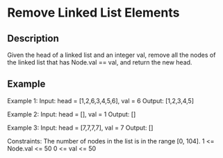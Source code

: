 # Remove Linked List Elements
## Description

Given the head of a linked list and an integer val, remove all the nodes of the linked list that has Node.val == val, and return the new head.

## Example
Example 1:
Input: head = [1,2,6,3,4,5,6], val = 6
Output: [1,2,3,4,5]

Example 2:
Input: head = [], val = 1
Output: []

Example 3:
Input: head = [7,7,7,7], val = 7
Output: []

Constraints:
The number of nodes in the list is in the range [0, 104].
1 <= Node.val <= 50
0 <= val <= 50